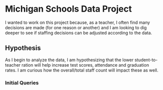 # Michigan Schools Data Project
I wanted to work on this project because, as a teacher, I often find many decisions are made (for one reason or another) and I am looking to dig deeper to see if staffing decisions can be adjusted according to the data.
## Hypothesis
As I begin to analyze the data, I am hypothesizing that the lower student-to-teacher ration will help increase test scores, attendance and graduation rates. I am curious how the overall/total staff count will impact these as well.

### Initial Queries
